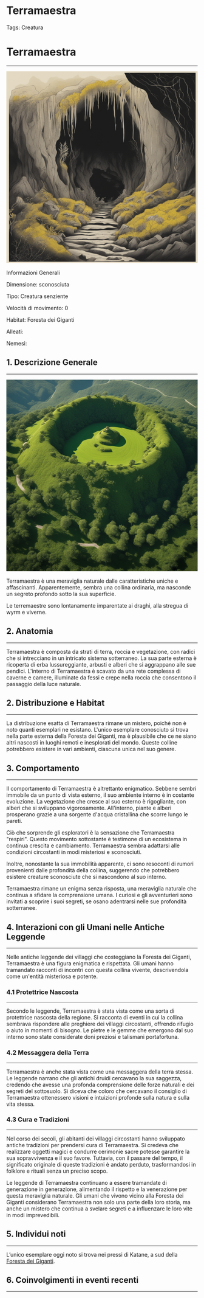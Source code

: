 # Terramaestra

Tags: Creatura

# Terramaestra

---

![depict-the-entrance-of-a-dark-cave-in-a-hill-roots-and-vegetation-are-covering-it-and-a-sulfur-smog.png](depict-the-entrance-of-a-dark-cave-in-a-hill-roots-and-vegetation-are-covering-it-and-a-sulfur-smog.png)

Informazioni Generali

Dimensione: sconosciuta

Tipo: Creatura senziente

Velocità di movimento: 0

Habitat: Foresta dei Giganti

Alleati:

Nemesi:

## 1. Descrizione Generale

---

![capture-the-majesty-of-terramaestra-from-above-showcasing-its-shape-as-a-green-covered-hill-with-an.png](capture-the-majesty-of-terramaestra-from-above-showcasing-its-shape-as-a-green-covered-hill-with-an.png)

Terramaestra è una meraviglia naturale dalle caratteristiche uniche e affascinanti. Apparentemente, sembra una collina ordinaria, ma nasconde un segreto profondo sotto la sua superficie.

Le terremaestre sono lontanamente imparentate ai draghi, alla stregua di wyrm e viverne.

## 2. Anatomia

---

Terramaestra è composta da strati di terra, roccia e vegetazione, con radici che si intrecciano in un intricato sistema sotterraneo. La sua parte esterna è ricoperta di erba lussureggiante, arbusti e alberi che si aggrappano alle sue pendici. L'interno di Terramaestra è scavato da una rete complessa di caverne e camere, illuminate da fessi e crepe nella roccia che consentono il passaggio della luce naturale.

## 2. Distribuzione e Habitat

---

La distribuzione esatta di Terramaestra rimane un mistero, poiché non è noto quanti esemplari ne esistano. L'unico esemplare conosciuto si trova nella parte esterna della Foresta dei Giganti, ma è plausibile che ce ne siano altri nascosti in luoghi remoti e inesplorati del mondo. Queste colline potrebbero esistere in vari ambienti, ciascuna unica nel suo genere.

## 3. Comportamento

---

Il comportamento di Terramaestra è altrettanto enigmatico. Sebbene sembri immobile da un punto di vista esterno, il suo ambiente interno è in costante evoluzione. La vegetazione che cresce al suo esterno è rigogliante, con alberi che si sviluppano vigorosamente. All'interno, piante e alberi prosperano grazie a una sorgente d'acqua cristallina che scorre lungo le pareti.

Ciò che sorprende gli esploratori è la sensazione che Terramaestra "respiri". Questo movimento sottostante è testimone di un ecosistema in continua crescita e cambiamento. Terramaestra sembra adattarsi alle condizioni circostanti in modi misteriosi e sconosciuti.

Inoltre, nonostante la sua immobilità apparente, ci sono resoconti di rumori provenienti dalle profondità della collina, suggerendo che potrebbero esistere creature sconosciute che si nascondono al suo interno.

Terramaestra rimane un enigma senza risposta, una meraviglia naturale che continua a sfidare la comprensione umana. I curiosi e gli avventurieri sono invitati a scoprire i suoi segreti, se osano adentrarsi nelle sue profondità sotterranee.

## 4. Interazioni con gli Umani **nelle Antiche Leggende**

---

Nelle antiche leggende dei villaggi che costeggiano la Foresta dei Giganti, Terramaestra è una figura enigmatica e rispettata. Gli umani hanno tramandato racconti di incontri con questa collina vivente, descrivendola come un'entità misteriosa e potente.

### 4.1 Protettrice Nascosta

---

Secondo le leggende, Terramaestra è stata vista come una sorta di protettrice nascosta della regione. Si racconta di eventi in cui la collina sembrava rispondere alle preghiere dei villaggi circostanti, offrendo rifugio o aiuto in momenti di bisogno. Le pietre e le gemme che emergono dal suo interno sono state considerate doni preziosi e talismani portafortuna.

### 4.2 Messaggera della Terra

---

Terramaestra è anche stata vista come una messaggera della terra stessa. Le leggende narrano che gli antichi druidi cercavano la sua saggezza, credendo che avesse una profonda comprensione delle forze naturali e dei segreti del sottosuolo. Si diceva che coloro che cercavano il consiglio di Terramaestra ottenessero visioni e intuizioni profonde sulla natura e sulla vita stessa.

### 4.3 Cura e Tradizioni

---

Nel corso dei secoli, gli abitanti dei villaggi circostanti hanno sviluppato antiche tradizioni per prendersi cura di Terramaestra. Si credeva che realizzare oggetti magici e condurre cerimonie sacre potesse garantire la sua sopravvivenza e il suo favore. Tuttavia, con il passare del tempo, il significato originale di queste tradizioni è andato perduto, trasformandosi in folklore e rituali senza un preciso scopo.

Le leggende di Terramaestra continuano a essere tramandate di generazione in generazione, alimentando il rispetto e la venerazione per questa meraviglia naturale. Gli umani che vivono vicino alla Foresta dei Giganti considerano Terramaestra non solo una parte della loro storia, ma anche un mistero che continua a svelare segreti e a influenzare le loro vite in modi imprevedibili.

## 5. Individui noti

---

L’unico esemplare oggi noto si trova nei pressi di Katane, a sud della [Foresta dei Giganti](Foresta%20dei%20Giganti%2003a15f8accd74ec0a08db3f3c9a26b2b.md).

## 6. Coinvolgimenti in eventi recenti

---

[](Untitled%20c19fe1335df14778aca5a48723ecaab4.csv)